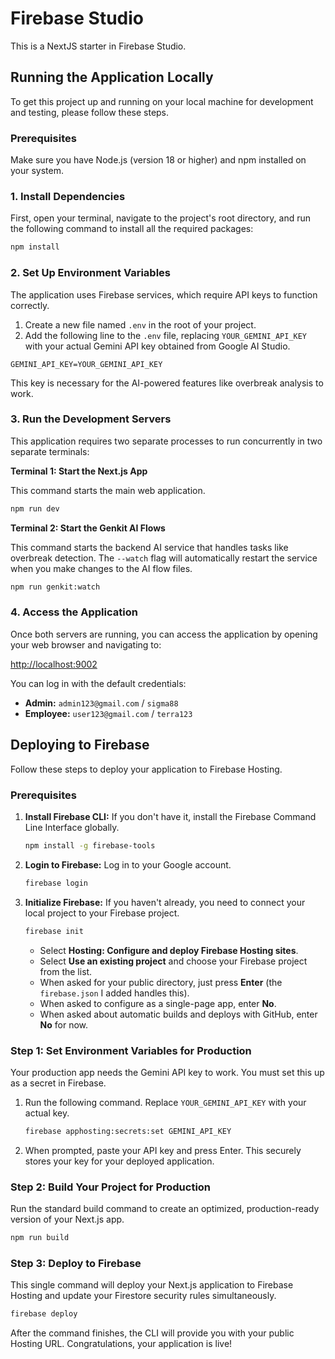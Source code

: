 # Firebase Studio

This is a NextJS starter in Firebase Studio.

## Running the Application Locally

To get this project up and running on your local machine for development and testing, please follow these steps.

### Prerequisites

Make sure you have Node.js (version 18 or higher) and npm installed on your system.

### 1. Install Dependencies

First, open your terminal, navigate to the project's root directory, and run the following command to install all the required packages:

```bash
npm install
```

### 2. Set Up Environment Variables

The application uses Firebase services, which require API keys to function correctly.

1.  Create a new file named `.env` in the root of your project.
2.  Add the following line to the `.env` file, replacing `YOUR_GEMINI_API_KEY` with your actual Gemini API key obtained from Google AI Studio.

```
GEMINI_API_KEY=YOUR_GEMINI_API_KEY
```

This key is necessary for the AI-powered features like overbreak analysis to work.

### 3. Run the Development Servers

This application requires two separate processes to run concurrently in two separate terminals:

**Terminal 1: Start the Next.js App**

This command starts the main web application.

```bash
npm run dev
```

**Terminal 2: Start the Genkit AI Flows**

This command starts the backend AI service that handles tasks like overbreak detection. The `--watch` flag will automatically restart the service when you make changes to the AI flow files.

```bash
npm run genkit:watch
```

### 4. Access the Application

Once both servers are running, you can access the application by opening your web browser and navigating to:

[http://localhost:9002](http://localhost:9002)

You can log in with the default credentials:
*   **Admin:** `admin123@gmail.com` / `sigma88`
*   **Employee:** `user123@gmail.com` / `terra123`


## Deploying to Firebase

Follow these steps to deploy your application to Firebase Hosting.

### Prerequisites

1.  **Install Firebase CLI:** If you don't have it, install the Firebase Command Line Interface globally.
    ```bash
    npm install -g firebase-tools
    ```

2.  **Login to Firebase:** Log in to your Google account.
    ```bash
    firebase login
    ```

3.  **Initialize Firebase:** If you haven't already, you need to connect your local project to your Firebase project.
    ```bash
    firebase init
    ```
    - Select **Hosting: Configure and deploy Firebase Hosting sites**.
    - Select **Use an existing project** and choose your Firebase project from the list.
    - When asked for your public directory, just press **Enter** (the `firebase.json` I added handles this).
    - When asked to configure as a single-page app, enter **No**.
    - When asked about automatic builds and deploys with GitHub, enter **No** for now.

### Step 1: Set Environment Variables for Production

Your production app needs the Gemini API key to work. You must set this up as a secret in Firebase.

1.  Run the following command. Replace `YOUR_GEMINI_API_KEY` with your actual key.
    ```bash
    firebase apphosting:secrets:set GEMINI_API_KEY
    ```
2.  When prompted, paste your API key and press Enter. This securely stores your key for your deployed application.

### Step 2: Build Your Project for Production

Run the standard build command to create an optimized, production-ready version of your Next.js app.

```bash
npm run build
```

### Step 3: Deploy to Firebase

This single command will deploy your Next.js application to Firebase Hosting and update your Firestore security rules simultaneously.

```bash
firebase deploy
```

After the command finishes, the CLI will provide you with your public Hosting URL. Congratulations, your application is live!
